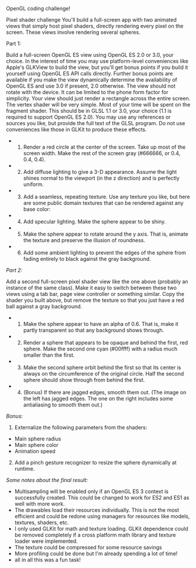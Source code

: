 OpenGL coding challenge!

Pixel shader challenge
You'll build a full-screen app with two animated views that simply host pixel shaders, directly rendering every pixel on the screen. These views involve rendering several spheres.

Part 1:

Build a full-screen OpenGL ES view using OpenGL ES 2.0 or 3.0, your choice. In the interest of time you may use platform-level conveniences like Apple's GLKView to build the view, but you'll get bonus points if you build it yourself using OpenGL ES API calls directly. Further bonus points are available if you make the view dynamically determine the availability of OpenGL ES and use 3.0 if present, 2.0 otherwise. The view should not rotate with the device. It can be limited to the phone form factor for simplicity.
Your view should just render a rectangle across the entire screen. The vertex shader will be very simple. Most of your time will be spent on the fragment shader. This should be in GLSL 1.1 or 3.0, your choice (1.1 is required to support OpenGL ES 2.0). You may use any references or sources you like, but provide the full text of the GLSL program. Do not use conveniences like those in GLKit to produce these effects.

- 1. Render a red circle at the center of the screen. Take up most of the screen width. Make the rest of the screen gray (#666666, or 0.4, 0.4, 0.4).
- 2. Add diffuse lighting to give a 3-D appearance. Assume the light shines normal to the viewport (in the z direction) and is perfectly uniform.
- 3. Add a seamless, repeating texture. Use any texture you like, but here are some public domain textures that can be rendered against any base color:
- 4. Add specular lighting. Make the sphere appear to be shiny.
- 5. Make the sphere appear to rotate around the y axis. That is, animate the texture and preserve the illusion of roundness.
- 6. Add some ambient lighting to prevent the edges of the sphere from fading entirely to black against the gray background.

*Part 2:*

Add a second full-screen pixel shader view like the one above (probably an instance of the same class). Make it easy to switch between these two views using a tab bar, page view controller or something similar. Copy the shader you built above, but remove the texture so that you just have a red ball against a gray background.

- 1. Make the sphere appear to have an alpha of 0.6. That is, make it partly transparent so that any background shows through.
- 2. Render a sphere that appears to be opaque and behind the first, red sphere. Make the second one cyan (#00ffff) with a radius much smaller than the first.
- 3. Make the second sphere orbit behind the first so that its center is always on the circumference of the original circle. Half the second sphere should show through from behind the first.
- 4. (Bonus) If there are jagged edges, smooth them out. (The image on the left has jagged edges. The one on the right includes some antialiasing to smooth them out.)

*Bonus:*

1. Externalize the following parameters from the shaders:
  - Main sphere radius
  - Main sphere color
  - Animation speed

2. Add a pinch gesture recognizer to resize the sphere dynamically at runtime.

*Some notes about the final result:*

- Multisampling will be enabled only if an OpenGL ES 3 context is successfully created.  This could be changed to work for ES2 and ES1 as well with more work.
- The drawables load their resources individually.  This is not the most efficient and could be redone using managers for resources like models, textures, shaders, etc.
- I only used GLKit for math and texture loading.  GLKit dependence could be removed completely if a cross platform math library and texture loader were implemented.
- The texture could be compressed for some resource savings
- More profiling could be done but I'm already spending a lot of time!
- all in all this was a fun task!

